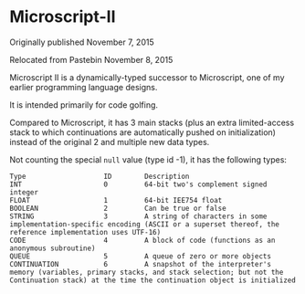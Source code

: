 # Microscript-II

Originally published November 7, 2015

Relocated from Pastebin November 8, 2015

Microscript II is a dynamically-typed successor to Microscript, one of my earlier programming language designs.

It is intended primarily for code golfing.

Compared to Microscript, it has 3 main stacks (plus an extra limited-access stack to which continuations are automatically pushed on initialization) instead of the original 2 and multiple new data types.

Not counting the special `null` value (type id -1), it has the following types:
```
Type                   ID        Description
INT                    0         64-bit two's complement signed integer
FLOAT                  1         64-bit IEE754 float
BOOLEAN                2         Can be true or false
STRING                 3         A string of characters in some implementation-specific encoding (ASCII or a superset thereof, the reference implementation uses UTF-16)
CODE                   4         A block of code (functions as an anonymous subroutine)
QUEUE                  5         A queue of zero or more objects
CONTINUATION           6         A snapshot of the interpreter's memory (variables, primary stacks, and stack selection; but not the Continuation stack) at the time the continuation object is initialized
```
